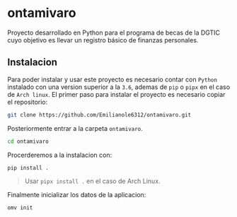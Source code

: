 # ontamivaro

Proyecto desarrollado en Python para el programa de becas de la DGTIC cuyo objetivo es llevar un registro básico de finanzas personales.

## Instalacion

Para poder instalar y usar este proyecto es necesario contar con `Python` instalado con una version superior a la `3.6`, ademas de `pip` o `pipx` en el caso de `Arch linux`.
El primer paso para instalar el proyecto es necesario copiar el repositorio:

``` bash
git clone https://github.com/Emilianole6312/ontamivaro.git
```

Posteriormente entrar a la carpeta `ontamivaro`.

```bash
cd ontamivaro
```

Procerderemos a la instalacion con:

```bash
pip install .
```
> Usar `pipx install .` en el caso de Arch Linux.

Finalmente inicializar los datos de la aplicacion:

```bash
omv init
```